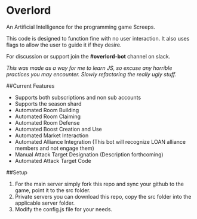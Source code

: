 # Overlord
An Artificial Intelligence for the programming game Screeps.

This code is designed to function fine with no user interaction. It also uses flags to allow the user to guide it if they desire. 

For discussion or support join the **#overlord-bot** channel on slack.

_This was made as a way for me to learn JS, so excuse any horrible practices you may encounter. Slowly refactoring the really ugly stuff._

##Current Features
- Supports both subscriptions and non sub accounts
- Supports the season shard
- Automated Room Building
- Automated Room Claiming
- Automated Room Defense
- Automated Boost Creation and Use
- Automated Market Interaction
- Automated Alliance Integration (This bot will recognize LOAN alliance members and not engage them)
- Manual Attack Target Designation (Description forthcoming)
- Automated Attack Target Code 

##Setup
1. For the main server simply fork this repo and sync your github to the game, point it to the src folder.
2. Private servers you can download this repo, copy the src folder into the applicable server folder.
3. Modify the config.js file for your needs.
